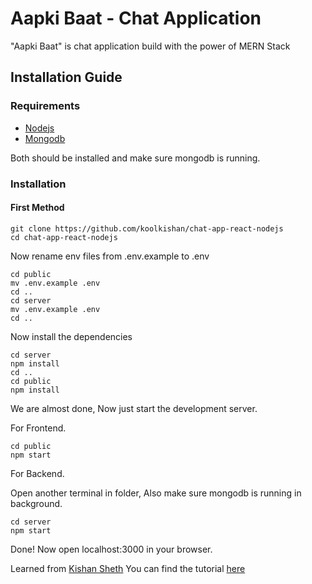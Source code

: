 # Aapki Baat - Chat Application 
"Aapki Baat" is chat application build with the power of MERN Stack

## Installation Guide

### Requirements
- [Nodejs](https://nodejs.org/en/download)
- [Mongodb](https://www.mongodb.com/docs/manual/administration/install-community/)

Both should be installed and make sure mongodb is running.
### Installation

#### First Method
```shell
git clone https://github.com/koolkishan/chat-app-react-nodejs
cd chat-app-react-nodejs
```
Now rename env files from .env.example to .env
```shell
cd public
mv .env.example .env
cd ..
cd server
mv .env.example .env
cd ..
```

Now install the dependencies
```shell
cd server
npm install
cd ..
cd public
npm install
```
We are almost done, Now just start the development server.

For Frontend.
```shell
cd public
npm start
```
For Backend.

Open another terminal in folder, Also make sure mongodb is running in background.
```shell
cd server
npm start
```
Done! Now open localhost:3000 in your browser.


Learned from [Kishan Sheth](https://www.youtube.com/@KishanSheth21)
You can find the tutorial [here](https://www.youtube.com/watch?v=otaQKODEUFs)
